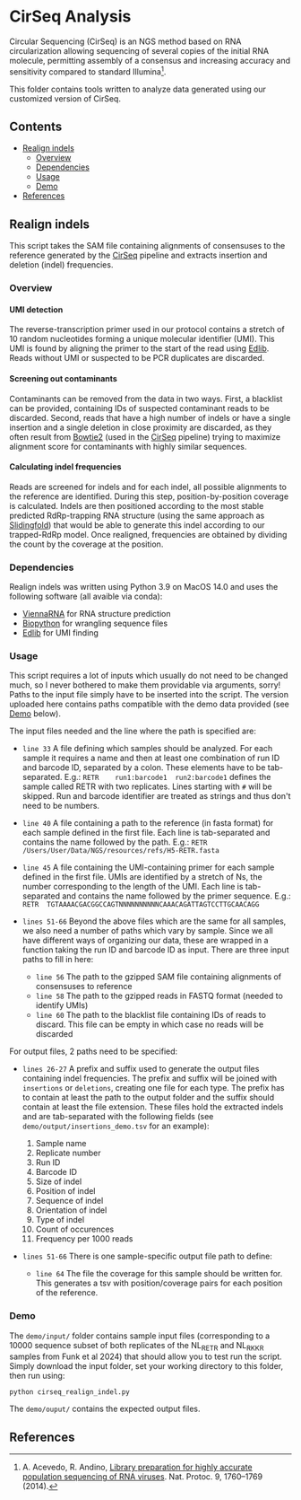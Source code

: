# CirSeq Analysis
Circular Sequencing (CirSeq) is an NGS method based on RNA circularization allowing sequencing of several copies of the initial RNA molecule, permitting assembly of a consensus and increasing accuracy and sensitivity compared to standard Illumina[^1]. 

This folder contains tools written to analyze data generated using our customized version of CirSeq.

## Contents
* [Realign indels](#realign-indels)
    * [Overview](#overview)
    * [Dependencies](#dependencies)
    * [Usage](#usage)
    * [Demo](#demo)
* [References](#references)

## Realign indels
This script takes the SAM file containing alignments of consensuses to the reference generated by the [CirSeq](https://github.com/ashleyacevedo/CirSeq) pipeline and extracts insertion and deletion (indel) frequencies.

### Overview
#### UMI detection
The reverse-transcription primer used in our protocol contains a stretch of 10 random nucleotides forming a unique molecular identifier (UMI). This UMI is found by aligning the primer to the start of the read using [Edlib](https://github.com/Martinsos/edlib). Reads without UMI or suspected to be PCR duplicates are discarded.

#### Screening out contaminants
Contaminants can be removed from the data in two ways. First, a blacklist can be provided, containing IDs of suspected contaminant reads to be discarded. Second, reads that have a high number of indels or have a single insertion and a single deletion in close proximity are discarded, as they often result from [Bowtie2](https://bowtie-bio.sourceforge.net/bowtie2/index.shtml) (used in the [CirSeq](https://github.com/ashleyacevedo/CirSeq) pipeline) trying to maximize alignment score for contaminants with highly similar sequences.

#### Calculating indel frequencies
Reads are screened for indels and for each indel, all possible alignments to the reference are identified. During this step, position-by-position coverage is calculated. Indels are then positioned according to the most stable predicted RdRp-trapping RNA structure (using the same approach as [Slidingfold](/slidingfold/)) that would be able to generate this indel according to our trapped-RdRp model. Once realigned, frequencies are obtained by dividing the count by the coverage at the position.

### Dependencies
Realign indels was written using Python 3.9 on MacOS 14.0 and uses the following software (all avaible via conda):
* [ViennaRNA](https://github.com/ViennaRNA) for RNA structure prediction
* [Biopython](https://biopython.org/) for wrangling sequence files
* [Edlib](https://github.com/Martinsos/edlib) for UMI finding

### Usage
This script requires a lot of inputs which usually do not need to be changed much, so I never bothered to make them providable via arguments, sorry! Paths to the input file simply have to be inserted into the script. The version uploaded here contains paths compatible with the demo data provided (see [Demo](#demo) below).

The input files needed and the line where the path is specified are:
* ```line 33``` A file defining which samples should be analyzed. For each sample it requires a name and then at least one combination of run ID and barcode ID, separated by a colon. These elements have to be tab-separated. E.g.: ```RETR    run1:barcode1  run2:barcode1``` defines the sample called RETR with two replicates. Lines starting with ```#``` will be skipped. Run and barcode identifier are treated as strings and thus don't need to be numbers.
* ```line 40``` A file containing a path to the reference (in fasta format) for each sample defined in the first file. Each line is tab-separated and contains the name followed by the path. E.g.: ```RETR /Users/User/Data/NGS/resources/refs/H5-RETR.fasta```
* ```line 45``` A file containing the UMI-containing primer for each sample defined in the first file. UMIs are identified by a stretch of Ns, the number corresponding to the length of the UMI. Each line is tab-separated and contains the name followed by the primer sequence. E.g.: ```RETR  TGTAAAACGACGGCCAGTNNNNNNNNNNCAAACAGATTAGTCCTTGCAACAGG```

* ```lines 51-66``` Beyond the above files which are the same for all samples, we also need a number of paths which vary by sample. Since we all have different ways of organizing our data, these are wrapped in a function taking the run ID and barcode ID as input. There are three input paths to fill in here:
    + ```line 56``` The path to the gzipped SAM file containing alignments of consensuses to reference
    + ```line 58``` The path to the gzipped reads in FASTQ format (needed to identify UMIs)
    + ```line 60``` The path to the blacklist file containing IDs of reads to discard. This file can be empty in which case no reads will be discarded

For output files, 2 paths need to be specified:
* ```lines 26-27``` A prefix and suffix used to generate the output files containing indel frequencies. The prefix and suffix will be joined with ```insertions``` or ```deletions```, creating one file for each type. The prefix has to contain at least the path to the output folder and the suffix should contain at least the file extension. These files hold the extracted indels and are tab-separated with the following fields (see ```demo/output/insertions_demo.tsv``` for an example):
    
    1. Sample name
    2. Replicate number
    3. Run ID
    4. Barcode ID
    5. Size of indel
    6. Position of indel
    7. Sequence of indel
    8. Orientation of indel
    9. Type of indel
    10. Count of occurences
    11. Frequency per 1000 reads
* ```lines 51-66``` There is one sample-specific output file path to define:
    + ```line 64``` The file the coverage for this sample should be written for. This generates a tsv with position/coverage pairs for each position of the reference.

### Demo
The ```demo/input/``` folder contains sample input files (corresponding to a 10000 sequence subset of both replicates of the NL<sub>RETR</sub> and NL<sub>RKKR</sub> samples from Funk et al 2024) that should allow you to test run the script. Simply download the input folder, set your working directory to this folder, then run using:

```python cirseq_realign_indel.py```

The ```demo/ouput/``` contains the expected output files.

## References
[^1]: A. Acevedo, R. Andino, [Library preparation for highly accurate population sequencing of RNA viruses](http://www.nature.com/articles/nprot.2014.118). Nat. Protoc. 9, 1760–1769 (2014).